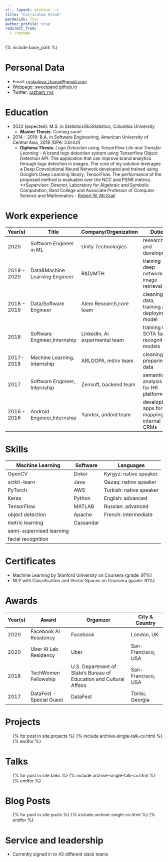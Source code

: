 ```yaml
---
<!-- layout: archive -->
title: "Curriculum Vitae"
permalink: /cv/
author_profile: true
redirect_from:
  - /resume
---
```


{% include base_path %}

Personal Data
======
* Email: [ryskulova.zhama@gmail.com](ryskulova.zhama@gmail.com)
* Webpage: [sweetpand.github.io](https://sweetpand.github.io/)
* Twitter: [@zham_rys](https://twitter.com/zham_rys)

Education
======
* 2022 (expected): M.S. in Statistics/BioStatistics, Columbia University
  * **Master Thesis**: Coming soon!
* 2014 - 2018: B.A. in Software Engineering, American University of Central Asia, 2018 (GPA: 3.6/4.0)
  * **Diploma Thesis**: _Logo Detection using TensorFlow Lite and Transfer Learning_ - A brand logo detection system using Tensorflow Object Detection API. The application that can improve brand analytics through logo detection in images. The core of my solution leverages a Deep Convolutional Neural Network developed and trained using Google’s Deep Learning library, TensorFlow. The performance of the proposed method is evaluated over the NCC and PSNR metrics.
  **Supervisor: Director, Laboratory for Algebraic and Symbolic Computation, Bard College and Associate Professor of Computer Science and Mathematics - [Robert W. McGrail](https://www.bard.edu/academics/faculty/details/?action=details&id=586)


Work experience
======

| Year(s)     | Title                           | Company/Organization              | Duties                                     |Locations           |
| ----------- | ------------------------------- | --------------------------        | -----                                      |---------------     |
| 2020        | Software Engineer in ML         | Unity Technologies                | research and development                   |Dublin, Ireland     |
| 2019 - 2020 | Data&Machine Learning Engineer  | R&D/MTH                           | training deep networks for image retrieval |Berlin, Germany     |
| 2018 - 2019 | Data/Software Engineer          | Alem Research,core team           | cleaning data, training and deploying model|Almaty, Qazaqstan   |
| 2018        | Software Engineer,Internship    | LinkedIn, Ai expermental team     | training the SOTA face recognition models  |Mountain View, USA  |
| 2017-2018   | Machine Learning, Internship    | ARLOOPA, ml/cv  team              | cleaning and preparing data                |Oslo, Norway        |
| 2017        | Software Engineer, Internship   | Zensoft, backend team             | semantic analysis API for HR platform      |Bishkek, Kyrgyzstan |
| 2016 - 2016 | Android Engineer,Internship     | Yandex, andoid team               | developing apps for mapping internal CRMs  |Saint Petersburg, RF| 


Skills
======
  
| Machine Learning         | Software | Languages               |
| ------------------------ | ---------| ----------------------- |
| OpenCV                   | Doker    | Kyrgyz: native speaker  |
| scikit-learn             | Java     | Qazaq: native speaker   |
| PyTorch                  | AWS      | Turkish: native speaker |
| Keras                    | Python   | English: advanced       |
| TensorFlow               | MATLAB   | Russian: advanced       |
| object detection         | Apache   | French: intermediate    |
| metric learning          | Cassandar|                         |
| semi-supervised learning |          |                         |
| facial recognition       |          |                         |

Certificates
======
* Machine Learning by Stanford University on Coursera (grade: 97%)
* NLP with Classification and Vector Spaces on Coursera (grade: 91%)

Awards
======

| Year(s)     | Award                                       | Organizer            | City & Country      |
| ----------- | --------------------------------------------| -------------------- | ------------------- |
| 2020        | Facebook AI Residency                       | Facebook             | London, UK          |
| 2020        | Uber AI Lab Residency                       | Uber                 | San-Francisco, USA  |
| 2018        | TechWomen Fellowship                        | U.S. Department of State’s Bureau of Education and Cultural Affairs| San-Francisco, USA  |
| 2017        | DataFest - Special Guest                    | DataFest             | Tbilisi, Georgia    |


  
  
Projects
======
  <ul>{% for post in site.projects %}
    {% include archive-single-talk-cv.html %}
  {% endfor %}</ul>

Talks
======
  <ul>{% for post in site.talks %}
    {% include archive-single-talk-cv.html %}
  {% endfor %}</ul>
  
Blog Posts
======
  <ul>{% for post in site.posts %}
    {% include archive-single-cv.html %}
  {% endfor %}</ul>
  
Service and leadership
======
* Currently signed in to 43 different slack teams
